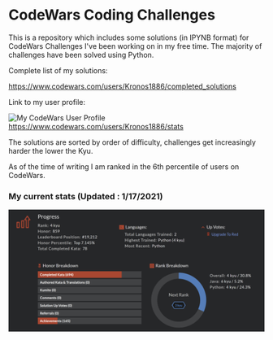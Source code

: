 # CodeWars Coding Challenges

This is a repository which includes some solutions (in IPYNB format) for CodeWars Challenges I've been working on in my free time.
The majority of challenges have been solved using Python.

Complete list of my solutions:
  
  https://www.codewars.com/users/Kronos1886/completed_solutions

Link to my user profile:

![My CodeWars User Profile](https://www.codewars.com/users/Kronos1886/badges/large)  
  https://www.codewars.com/users/Kronos1886/stats

The solutions are sorted by order of difficulty, challenges get increasingly harder the lower the Kyu.

As of the time of writing I am ranked in the 6th percentile of users on CodeWars.

### My current stats (Updated : 1/17/2021)

![My Stats as of 1/17/2021](Stats01182021.png)
